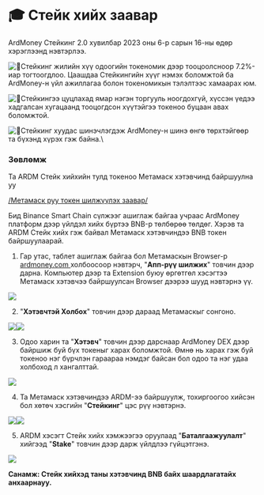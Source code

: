 # 🎓 Стейк хийх заавар

ArdMoney Стейкинг 2.0 хувилбар 2023 оны 6-р сарын 16-ны өдөр хэрэглээнд нэвтэрлээ. &#x20;

&#x20;![📌](https://static.xx.fbcdn.net/images/emoji.php/v9/t5/1.5/16/1f4cc.png)Стейкинг жилийн хүү одоогийн токеномик дээр тооцоолсноор 7.2%-иар тогтоогдлоо. Цаашдаа Стейкингийн хүүг нэмэх боломжтой ба ArdMoney-н үйл ажиллагаа болон токеномикын тэлэлтээс хамаарах юм.

![📌](https://static.xx.fbcdn.net/images/emoji.php/v9/t5/1.5/16/1f4cc.png)Стейкингээ цуцлахад ямар нэгэн торгууль ноогдохгүй, хүссэн үедээ хадгалсан хугацаанд тооцогдсон хүүтэйгээ токеноо буцаан авах боломжтой.

![📌](https://static.xx.fbcdn.net/images/emoji.php/v9/t5/1.5/16/1f4cc.png)Стейкинг хуудас шинэчлэгдэж ArdMoney-н шинэ өнгө төрхтэйгөөр та бүхэнд хүрэх гэж байна.\


### Зөвлөмж&#x20;

Та ARDM Стейк хийхийн тулд токеноо Метамаск хэтэвчинд байршуулна уу&#x20;

[/Метамаск руу токен шилжүүлэх заавар/ ](https://www.facebook.com/ardmoney/posts/pfbid02AfdsFDVuA6w6DYnBcnb16FAzg5FHGGWMMxrH2BgaGL6ZWRoLvWTVgGugDtG87sJil)

Бид Binance Smart Chain сүлжээг ашиглаж байгаа учраас ArdMoney платформ дээр үйлдэл хийх бүртээ BNB-р төлбөрөө төлдөг. Хэрэв та ARDM Стейк хийх гэж байвал Метамаск хэтэвчиндээ BNB токен байршуулаарай. &#x20;

1. Гар утас, таблет ашиглаж байгаа бол Метамаскын Browser-р [ardmoney.com ](https://ardmoney.com)холбоосоор нэвтэрч, "**Апп-рүү шилжих**" товчин дээр дарна. Компьютер дээр та Extension буюу өргөтгөл хэсэгтээ Метамаск хэтэвчээ байршуулсан Browser дээрээ шууд нэвтэрнэ үү.&#x20;

![](<../../.gitbook/assets/image (12).png>)

2. "**Хэтэвчтэй Холбох**" товчин дээр дараад Метамаскыг сонгоно.&#x20;

![](<../../.gitbook/assets/image (4).png>)![](<../../.gitbook/assets/image (9).png>)



3. Одоо харин та "**Хэтэвч**" товчин дээр дарснаар ArdMoney DEX дээр байршиж буй бүх токеныг харах боломжтой. Өмнө нь харах гэж буй токеноо нэг бүрчлэн гараараа нэмдэг байсан бол одоо та нэг удаа холбоход л хангалттай.&#x20;

&#x20;![](<../../.gitbook/assets/image (19).png>)



4. Та Метамаск хэтэвчиндээ АRDM-ээ байршуулж, тохиргоогоо хийсэн бол хөтөч хэсгийн "**Стейкинг**" цэс рүү нэвтэрнэ.&#x20;

![](<../../.gitbook/assets/image (16).png>)![](<../../.gitbook/assets/image (22).png>)

5. ARDM хэсэгт Стейк хийх хэмжээгээ оруулаад "**Баталгаажуулалт**" хийгээд "**Stake**" товчин дээр дарж үйлдлээ гүйцэтгэнэ.&#x20;

![](<../../.gitbook/assets/image (24).png>)

**Санамж: Стейк хийхэд таны хэтэвчинд BNB байх шаардлагатайх анхаарнауу.**&#x20;
